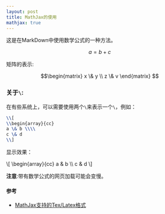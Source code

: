 ```yaml
---
layout: post
title: MathJax的使用
mathjax: true
---
```



这是在MarkDown中使用数学公式的一种方法。

$$ a= b + c $$

矩阵的表示:

$$\begin{matrix}
x \& y \\
z \& v
\end{matrix}
$$

### 关于`\`:
在有些系统上，可以需要使用两个`\`来表示一个`\`，例如：

```tex
\\[
\\begin{array}{cc}
a \& b \\\\
c \& d
\\]
```

显示效果：

\\[
\\begin{array}{cc}
a \& b \\\\
c \& d
\\]


**注意**:带有数学公式的网页加载可能会变慢。

#### 参考
* [MathJax支持的Tex/Latex格式](http://mathjax-chinese-doc.readthedocs.org/en/latest/tex.html#tex-support)
